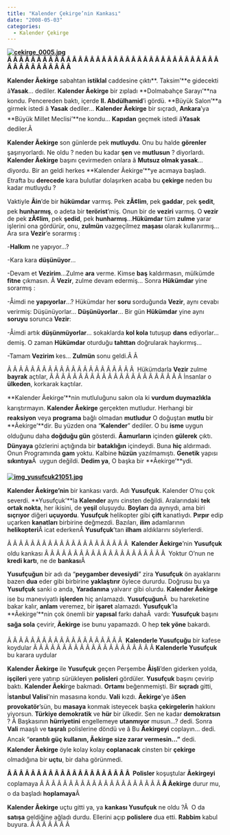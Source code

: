 ```yaml
---
title: "Kalender Çekirge’nin Kankası"
date: "2008-05-03"
categories: 
  - Kalender Çekirge
---
```


**[![cekirge_0005.jpg](/uploads/2008/05/cekirge_0005.jpg)](/uploads/2008/05/cekirge_0005.jpg "cekirge_0005.jpg")Â Â Â Â Â Â Â Â Â Â Â Â Â Â Â Â Â Â Â Â Â Â Â Â Â Â Â Â Â Â Â Â Â Â Â Â Â Â Â Â Â Â Â Â Â Â Â** 

**Kalender Ãekirge** sabahtan **istiklal** caddesine çıktı**. Taksim’**e gidecekti â**Yasak**… dediler. **Kalender Ãekirge** bir zıpladı **Dolmabahçe Sarayı’**na kondu. Pencereden baktı, içerde **II. Abdülhamid**’i gördü. **Büyük Salon’**a girmek istedi â **Yasak** dediler… **Kalender Ãekirge** bir sıçradı, **Ankara**’ya **Büyük Millet Meclisi’**ne kondu… **Kapıdan** geçmek istedi â**Yasak** dediler.Â 

**Kalender Ãekirge** son günlerde pek **mutluydu**. Onu bu halde **görenler** şaşırıyorlardı. Ne oldu ? neden bu kadar **şen** ve **mutlusun** ? diyorlardı. **Kalender Ãekirge** başını çevirmeden onlara â **Mutsuz olmak [](/uploads/2008/05/img_yusufcuk21051.jpg "img_yusufcuk21051.jpg")yasak**…diyordu. Bir an geldi herkes **Kalender Ãekirge’**ye acımaya başladı. Etrafta bu **derecede** kara bulutlar dolaşırken acaba bu **çekirge** neden bu kadar mutluydu ?

Vaktiyle **Ãin**’de bir **hükümdar** varmış. Pek **zÃ¢lim**, pek **gaddar**, pek **şedit**, pek **hunharmış**, o adeta bir **terörist**’miş. Onun bir de **veziri** varmış. O **vezir** de pek **zÃ¢lim**, pek **şedid**, pek **hunharmış**…**[](/uploads/2008/05/img_yusufcuk21051.jpg "img_yusufcuk21051.jpg")Hükümdar** tüm **zulme** yarar işlerini ona gördürür, onu, **zulmün** vazgeçilmez **maşası** olarak kullanırmış… Ara sıra **Vezir**’e sorarmış :

\-**Halkım** ne yapıyor…?

\-Kara kara **düşünüyor**…

\-Devam et **Vezirim**…Zulme **ara** verme. Kimse **baş** kaldırmasın, mülkümde **fitne** çıkmasın. Â **Vezir**, zulme devam edermiş… Sonra **Hükümdar** yine sorarmış :

\-Åimdi ne **yapıyorlar**…? Hükümdar her **soru** sorduğunda **Vezir**, aynı cevabı verirmiş: Düşünüyorlar… **Düşünüyorlar**… Bir gün **Hükümdar** yine aynı **soruyu** sorunca **Vezir**:

\-Åimdi artık **düşünmüyorlar**… sokaklarda **kol kola** tutuşup **dans** ediyorlar… demiş. O zaman **Hükümdar** oturduğu **tahttan** doğrularak haykırmış…

\-Tamam **Vezirim** kes… **Zulmün** sonu geldi.Â Â 

Â Â Â Â Â Â Â Â Â Â Â Â Â Â Â Â Â Â Â Â Â Â  Hükümdarla **Vezir** zulme **bayrak** açtılar, Â Â Â Â Â Â Â Â Â Â Â Â Â Â Â Â Â Â Â Â Â Â Â İnsanlar o **ülkeden**, korkarak kaçtılar.

**Kalender Ãekirge’**nin mutluluğunu sakın ola ki **vurdum duymazlıkla** karıştırmayın. **Kalender Ãekirge** gerçekten mutludur. Herhangi bir **reaksiyon** veya **programa** bağlı olmadan **mutludur** O doğuştan **mutlu** bir **Ãekirge’**dir. Bu yüzden ona “**Kalender**” dediler. O bu **isme** uygun olduğunu daha **doğduğu gün** gösterdi. **Ãamurların** içinden **gülerek** çıktı. **Dünyaya** gözlerini açtığında bir **bataklığın** içindeydi. Buna **hiç** aldırmadı. Onun Programında **gam** yoktu. Kalbine **hüzün** yazılmamıştı. **Genetik** yapısı **sıkıntıya**Â  uygun değildi. **Dedim ya**, O başka bir **Ãekirge’**ydi.

**[![img_yusufcuk21051.jpg](/uploads/2008/05/img_yusufcuk21051.jpg)](/uploads/2008/05/img_yusufcuk21051.jpg "img_yusufcuk21051.jpg")**

**Kalender Ãekirge’nin** bir kankası vardı. Adı **Yusufçuk**. Kalender O’nu çok severdi. **Yusufçuk’**la **Kalender** aynı cinsten değildi. Aralarındaki **tek ortak nokta**, her ikisini, de **yeşil** oluşuydu. **Boyları** da aynıydı, ama biri **sıçrıyor** diğeri **uçuyordu**. **Yusufçuk** helikopter gibi **çift** kanatlıydı. **Pırpır** edip uçarken **kanatları** birbirine değmezdi. Bazıları, **ilim** adamlarının **helikopteri**Â icat ederkenÂ **Yusufçuk**’tan **ilham** aldıklarını söylerlerdi.

Â Â Â Â Â Â Â Â Â Â Â Â Â Â Â Â Â Â Â Â Â  **Kalender Ãekirge**’nin **Yusufçuk** oldu kankası Â Â Â Â Â Â Â Â Â Â Â Â Â Â Â Â Â Â Â Â Â  Yoktur O’nun ne **kredi kartı**, ne de **bankası**Â 

**Yusufçuğun** bir adı da “**peygamber devesiydi**” zira **Yusufçuk** ön ayaklarını bazen **dua** eder gibi birbirine **yaklaştırır** öylece dururdu. Doğrusu bu ya **Yusufçuk** sanki o anda, **Yaradanına** yalvarır gibi olurdu. **Kalender Ãekirge** ise bu maneviyatlı **işlerden** hiç anlamazdı. **Yusufçuğun**Â  bu hareketine bakar kalır, **anlam** veremez, bir **işaret** alamazdı. **Yusufçuk**’la **Ãekirge’**nin çok önemli bir **yapısal** farkı dahaÂ  vardı: **Yusufçuk** başını **sağa sola** çevirir, **Ãekirge** ise bunu yapamazdı. O hep **tek yöne** bakardı.

Â Â Â Â Â Â Â Â Â Â Â Â Â Â Â Â Â Â Â Â  **Kalenderle Yusufçuğu** bir kafese koydular Â Â Â Â Â Â Â Â Â Â Â Â Â Â Â Â Â Â Â Â Â **Kalenderle Yusufçuk** bu karara uydular

**Kalender Ãekirge** ile **Yusufçuk** geçen Perşembe **Åişli**’den giderken yolda, **işçileri** yere yatırıp sürükleyen **polisleri** gördüler. **Yusufçuk** başını çevirip baktı. **Kalender Ãeki**rge bakmadı. **Ortamı** beğenmemişti. Bir **sıçradı** gitti, İ**stanbul Valisi**’nin masasına kondu. **Vali** kızdı. **Ãekirge**’ye â**Sen provokatör**’sün, bu **masaya** konmak isteyecek başka **çekirgelerin** hakkını yiyorsun. **Türkiye demokratik** ve **hür** bir ülkedir. Sen ne kadar **demokratsın** ? Â Başkasının **hürriyetini** engellemeye **utanmıyor** musun…? dedi. Sonra **Vali** maaşlı ve **taşralı** polislerine döndü ve â Bu **Ãekirgeyi** coplayın… dedi. Ancak “**orantılı güç kullanın, Ãekirge size zarar vermesin…”** dedi. **Kalender Ãekirge** öyle kolay kolay **coplanacak** cinsten bir **çekirge** olmadığına bir **uçtu**, bir daha görünmedi.

**Â Â Â Â Â Â Â Â Â Â Â Â Â Â Â Â Â Â Â Â Â  Polisler** koşuştular **Ãekirgeyi** coplamaya Â Â Â Â Â Â Â Â Â Â Â Â Â Â Â Â Â Â Â Â Â **Â Ãekirge** durur mu, o da başladı **hoplamaya**Â 

**Kalender Ãekirge** uçtu gitti ya, ya **kankası Yusufçuk** ne oldu ?Â  O da **satışa** geldiğine ağladı durdu. Ellerini açıp **polislere** dua etti. **Rabbim** kabul buyura. Â Â Â Â Â Â Â

